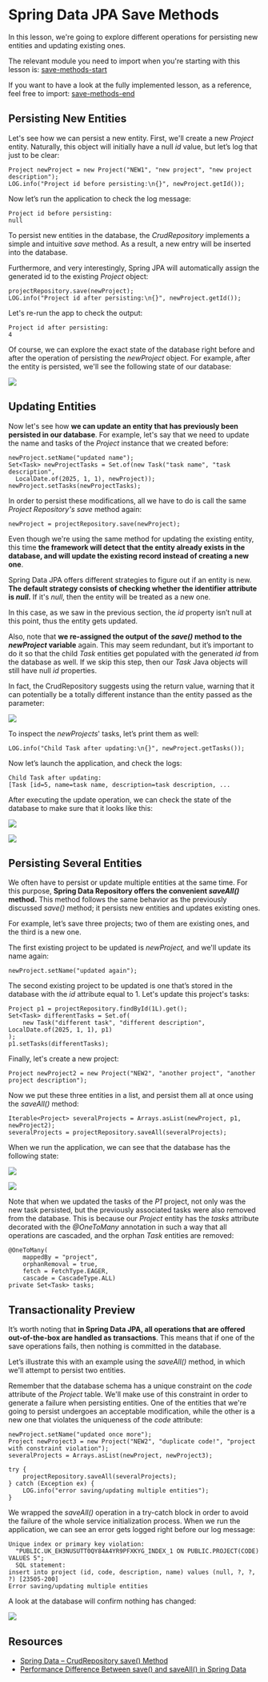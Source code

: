 # Spring Data JPA Save Methods

In this lesson, we're going to explore different operations for persisting new entities and updating existing ones.

The relevant module you need to import when you're starting with this lesson is: [save-methods-start](https://github.com/Baeldung/learn-spring-data/tree/module2/save-methods-start)

If you want to have a look at the fully implemented lesson, as a reference, feel free to import: [save-methods-end](https://github.com/Baeldung/learn-spring-data/tree/module2/save-methods-end)

## Persisting New Entities

Let's see how we can persist a new entity. First, we'll create a new _Project_ entity. Naturally, this object will initially have a null _id_ value, but let’s log that just to be clear:

```
Project newProject = new Project("NEW1", "new project", "new project description");
LOG.info("Project id before persisting:\n{}", newProject.getId());
```

Now let’s run the application to check the log message:

```
Project id before persisting:
null
```

To persist new entities in the database, the _CrudRepository_ implements a simple and intuitive _save_ method. As a result, a new entry will be inserted into the database.

Furthermore, and very interestingly, Spring JPA will automatically assign the generated id to the existing _Project_ object:

```
projectRepository.save(newProject);
LOG.info("Project id after persisting:\n{}", newProject.getId());
```

Let's re-run the app to check the output:

```
Project id after persisting:
4
```

Of course, we can explore the exact state of the database right before and after the operation of persisting the _newProject_ object. For example, after the entity is persisted, we'll see the following state of our database:

![](https://cdn.fs.teachablecdn.com/ADNupMnWyR7kCWRvm76Laz/https://www.filepicker.io/api/file/yvrvZrFmQeWcsMjtpJcm)

## Updating Entities

Now let's see how **we can update an entity that has previously been persisted in our database**. For example, let's say that we need to update the name and tasks of the _Project_ instance that we created before:

```
newProject.setName("updated name");
Set<Task> newProjectTasks = Set.of(new Task("task name", "task description", 
  LocalDate.of(2025, 1, 1), newProject));
newProject.setTasks(newProjectTasks);
```

In order to persist these modifications, all we have to do is call the same _Project Repository's_ _save_ method again:

```
newProject = projectRepository.save(newProject);
```

Even though we're using the same method for updating the existing entity, this time **the framework will detect that the entity already exists in the database, and will update the existing record instead of creating a new one**.

Spring Data JPA offers different strategies to figure out if an entity is new. **The default strategy consists of checking whether the identifier attribute is _null_.** If it's _null_, then the entity will be treated as a new one.

In this case, as we saw in the previous section, the _id_ property isn’t null at this point, thus the entity gets updated.

Also, note that **we re-assigned the output of the _save()_ method to the _newProject_ variable** again. This may seem redundant, but it’s important to do it so that the child _Task_ entities get populated with the generated _id_ from the database as well. If we skip this step, then our _Task_ Java objects will still have null _id_ properties.

In fact, the CrudRepository suggests using the return value, warning that it can potentially be a totally different instance than the entity passed as the parameter:

![](https://cdn.fs.teachablecdn.com/ADNupMnWyR7kCWRvm76Laz/https://www.filepicker.io/api/file/0Edmvgi9ThmKNfp6d6sl)

To inspect the _newProjects_' tasks, let’s print them as well:

```
LOG.info("Child Task after updating:\n{}", newProject.getTasks());
```

Now let’s launch the application, and check the logs:

```
Child Task after updating:
[Task [id=5, name=task name, description=task description, ...
```
After executing the update operation, we can check the state of the database to make sure that it looks like this:

![](https://cdn.fs.teachablecdn.com/ADNupMnWyR7kCWRvm76Laz/https://www.filepicker.io/api/file/3oPelVQxSpGa0e0cVUC1)

![](https://cdn.fs.teachablecdn.com/ADNupMnWyR7kCWRvm76Laz/https://www.filepicker.io/api/file/iAdqtLrToGbmrhWLG8Or)

## Persisting Several Entities

We often have to persist or update multiple entities at the same time. For this purpose, **Spring Data Repository offers the convenient _saveAll()_ method.** This method follows the same behavior as the previously discussed _save()_ method; it persists new entities and updates existing ones.

For example, let’s save three projects; two of them are existing ones, and the third is a new one.

The first existing project to be updated is _newProject,_ and we'll update its name again:

```
newProject.setName("updated again");
```

The second existing project to be updated is one that’s stored in the database with the _id_ attribute equal to 1. Let's update this project's tasks:

```
Project p1 = projectRepository.findById(1L).get();
Set<Task> differentTasks = Set.of(
    new Task("different task", "different description", LocalDate.of(2025, 1, 1), p1)
);
p1.setTasks(differentTasks);
```

Finally, let's create a new project:

```
Project newProject2 = new Project("NEW2", "another project", "another project description");
```

Now we put these three entities in a list, and persist them all at once using the _saveAll()_ method:

```
Iterable<Project> severalProjects = Arrays.asList(newProject, p1, newProject2);
severalProjects = projectRepository.saveAll(severalProjects);
```

When we run the application, we can see that the database has the following state:

![](https://cdn.fs.teachablecdn.com/ADNupMnWyR7kCWRvm76Laz/https://www.filepicker.io/api/file/ujiJnudzQXdE0vXA32g8)

![](https://cdn.fs.teachablecdn.com/ADNupMnWyR7kCWRvm76Laz/https://www.filepicker.io/api/file/IckNOS91QNKa13xPyLJG)

Note that when we updated the tasks of the _P1_ project, not only was the new task persisted, but the previously associated tasks were also removed from the database. This is because our _Project_ entity has the _tasks_ attribute decorated with the _@OneToMany_ annotation in such a way that all operations are cascaded, and the orphan _Task_ entities are removed:

```
@OneToMany(
    mappedBy = "project",
    orphanRemoval = true,
    fetch = FetchType.EAGER,
    cascade = CascadeType.ALL)
private Set<Task> tasks;
```
## Transactionality Preview

It’s worth noting that **in Spring Data JPA, all operations that are offered out-of-the-box are handled as transactions**. This means that if one of the save operations fails, then nothing is committed in the database.

Let’s illustrate this with an example using the _saveAll()_ method, in which we'll attempt to persist two entities.

Remember that the database schema has a unique constraint on the _code_ attribute of the _Project_ table. We'll make use of this constraint in order to generate a failure when persisting entities. One of the entities that we're going to persist undergoes an acceptable modification, while the other is a new one that violates the uniqueness of the _code_ attribute:

```
newProject.setName("updated once more");
Project newProject3 = new Project("NEW2", "duplicate code!", "project with constraint violation");
severalProjects = Arrays.asList(newProject, newProject3);

try {
    projectRepository.saveAll(severalProjects);
} catch (Exception ex) {
    LOG.info("error saving/updating multiple entities");
}
```

We wrapped the _saveAll()_ operation in a try-catch block in order to avoid the failure of the whole service initialization process. When we run the application, we can see an error gets logged right before our log message:

```
Unique index or primary key violation:
  "PUBLIC.UK_EH3NUSUTT0QY84A4YR9PFXKYG_INDEX_1 ON PUBLIC.PROJECT(CODE) VALUES 5";
  SQL statement:
insert into project (id, code, description, name) values (null, ?, ?, ?) [23505-200]
Error saving/updating multiple entities
```

A look at the database will confirm nothing has changed:

![](https://cdn.fs.teachablecdn.com/ADNupMnWyR7kCWRvm76Laz/https://www.filepicker.io/api/file/l0SgitIQSlllinM4FVVu)

## Resources
- [Spring Data – CrudRepository save() Method](https://www.baeldung.com/spring-data-crud-repository-save)
- [Performance Difference Between save() and saveAll() in Spring Data](https://www.baeldung.com/spring-data-save-saveall)
